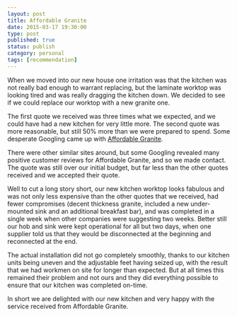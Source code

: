```yaml
---
layout: post
title: Affordable Granite
date: 2015-03-17 19:30:00
type: post
published: true
status: publish
category: personal
tags: [recommendation]
---
```


When we moved into our new house one irritation was that the kitchen was
not really bad enough to warrant replacing, but the laminate worktop was
looking tired and was really dragging the kitchen down. We decided to
see if we could replace our worktop with a new granite one.

<!--more-->

The first quote we received was three times what we expected, and we
could have had a new kitchen for very little more. The second quote was
more reasonable, but still 50% more than we were prepared to spend. Some
desperate Googling came up with [Affordable
Granite](http://www.affordablegranite.co.uk/ "Affordable Granite").

There were other similar sites around, but some Googling revealed many
positive customer reviews for Affordable Granite, and so we made
contact. The quote was still over our initial budget, but far less than
the other quotes received and we accepted their quote.

Well to cut a long story short, our new kitchen worktop looks fabulous
and was not only less expensive than the other quotes that we received,
had fewer compromises (decent thickness granite, included a new
under-mounted sink and an additional breakfast bar), and was completed
in a single week when other companies were suggesting two weeks. Better
still our hob and sink were kept operational for all but two days, when
one supplier told us that they would be disconnected at the beginning
and reconnected at the end.

The actual installation did not go completely smoothly, thanks to our
kitchen units being uneven and the adjustable feet having seized up,
with the result that we had workmen on site for longer than expected.
But at all times this remained their problem and not ours and they did
everything possible to ensure that our kitchen was completed on-time.

In short we are delighted with our new kitchen and very happy with the
service received from Affordable Granite.
